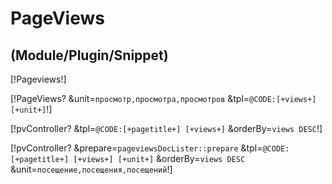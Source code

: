 # PageViews
## (Module/Plugin/Snippet)

[!Pageviews!]

[!PageViews? &unit=`просмотр,просмотра,просмотров` &tpl=`@CODE:[+views+] [+unit+]`!]

[!pvController? &tpl=`@CODE:[+pagetitle+] [+views+]` &orderBy=`views DESC`!]

[!pvController? &prepare=`pageviewsDocLister::prepare` &tpl=`@CODE:[+pagetitle+] [+views+] [+unit+]` &orderBy=`views DESC` &unit=`посещение,посещения,посещений`!]
